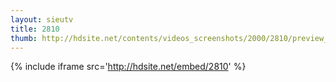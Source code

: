 ```yaml
---
layout: sieutv
title: 2810
thumb: http://hdsite.net/contents/videos_screenshots/2000/2810/preview_360p.mp4.jpg
---
```

{% include iframe src='http://hdsite.net/embed/2810' %}
 
